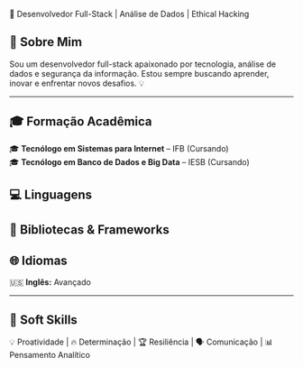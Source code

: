 🚀 Desenvolvedor Full-Stack | Análise de Dados | Ethical Hacking  

## 🎯 Sobre Mim
Sou um desenvolvedor full-stack apaixonado por tecnologia, análise de dados e segurança da informação. Estou sempre buscando aprender, inovar e enfrentar novos desafios. 💡

---

## 🎓 Formação Acadêmica
🎓 **Tecnólogo em Sistemas para Internet** – IFB (Cursando)  
🎓 **Tecnólogo em Banco de Dados e Big Data** – IESB (Cursando)  

## 💻 Linguagens

## 📖 Bibliotecas & Frameworks

## 🌐 Idiomas
🇺🇸 **Inglês:** Avançado  

---

## 🎯 Soft Skills
💡 Proatividade | 🔥 Determinação | 🏆 Resiliência | 🗣 Comunicação | 📊 Pensamento Analítico  
